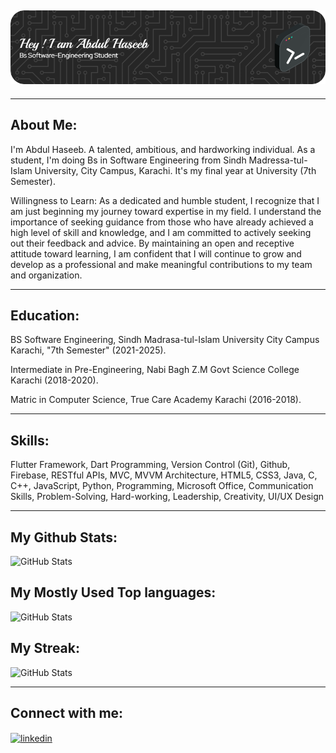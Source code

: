 ## ![Header](./haseeb-header-image.png)

<hr>

## About Me:
I'm Abdul Haseeb.
A talented, ambitious, and hardworking individual. As a student, I'm doing Bs in Software Engineering from Sindh Madressa-tul-Islam University, City Campus, Karachi. It's my final year at University (7th Semester). <br>

Willingness to Learn: As a dedicated and humble student, I recognize that I am just beginning my journey toward expertise in my field. I understand the importance of seeking guidance from those who have already achieved a high level of skill and knowledge, and I am committed to actively seeking out their feedback and advice. By maintaining an open and receptive attitude toward learning, I am confident that I will continue to grow and develop as a professional and make meaningful contributions to my team and organization.

<hr>

## Education:

BS Software Engineering, Sindh Madrasa-tul-Islam University City Campus Karachi, "7th Semester"
(2021-2025). <br>

Intermediate in Pre-Engineering, Nabi Bagh Z.M Govt Science College Karachi
(2018-2020). <br>

Matric in Computer Science, True Care Academy Karachi 
(2016-2018).

<hr>

## Skills:

<p align="left"> 
        <a>
		Flutter Framework,
		Dart  Programming,
		Version Control (Git),
		Github,
		Firebase,
		RESTful APIs,
		MVC, MVVM Architecture,
            	HTML5,
            	CSS3,
	    	Java,
	    	C,
	    	C++,
            	JavaScript,
            	Python,
            	Programming,
            	Microsoft Office,
            	Communication Skills,
            	Problem-Solving,
            	Hard-working,
            	Leadership,
            	Creativity,
            	UI/UX Design
        </a>
</p>

<hr>

## My Github Stats:
![GitHub Stats](https://github-readme-stats-abdul-haseeb-rajputs-projects.vercel.app/api?username=Abdul-Haseeb-Rajput&theme=dark&show_icons=true&hide_border=true&count_private=true)

## My Mostly Used Top languages:
![GitHub Stats](https://github-readme-stats-abdul-haseeb-rajputs-projects.vercel.app/api/top-langs/?username=Abdul-Haseeb-Rajput&theme=dark&show_icons=true&hide_border=true&layout=compact&count-private=true&langs_count=20&hide=CMake,Makefile,C++,Swift,Kotlin,Ruby,Objective-c)

## My Streak:
![GitHub Stats](https://github-readme-streak-stats.herokuapp.com/?user=Abdul-Haseeb-Rajput&theme=dark&hide_border=true)

<hr>

## Connect with me:
<p align="left">
<a href="https://www.linkedin.com/in/abdul-haseeb-r-ba7366222/" target="blank"><img align="center" src="https://raw.githubusercontent.com/rahuldkjain/github-profile-readme-generator/master/src/images/icons/Social/linked-in-alt.svg" alt="linkedin" height="30" width="40" /></a>

</p>
